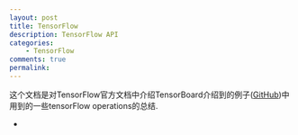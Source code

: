 ```yaml
---
layout: post
title: TensorFlow
description: TensorFlow API
categories:
    - TensorFlow
comments: true
permalink: 
---
```


这个文档是对TensorFlow官方文档中介绍TensorBoard介绍到的例子([GitHub](https://github.com/tensorflow/tensorflow/blob/r1.7/tensorflow/examples/tutorials/mnist/mnist_with_summaries.py "Github"))中用到的一些tensorFlow operations的总结.

*  



